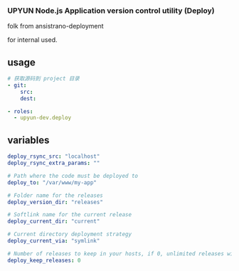 ### UPYUN Node.js Application version control utility (Deploy)

folk from ansistrano-deployment

for internal used.

## usage

```yaml
# 获取源码到 project 目录
- git:
    src:
    dest:

- roles:
  - upyun-dev.deploy
```

## variables

```yml
deploy_rsync_src: "localhost"
deploy_rsync_extra_params: ""

# Path where the code must be deployed to
deploy_to: "/var/www/my-app"

# Folder name for the releases
deploy_version_dir: "releases"

# Softlink name for the current release
deploy_current_dir: "current"

# Current directory deployment strategy
deploy_current_via: "symlink"

# Number of releases to keep in your hosts, if 0, unlimited releases will be kept
deploy_keep_releases: 0
```